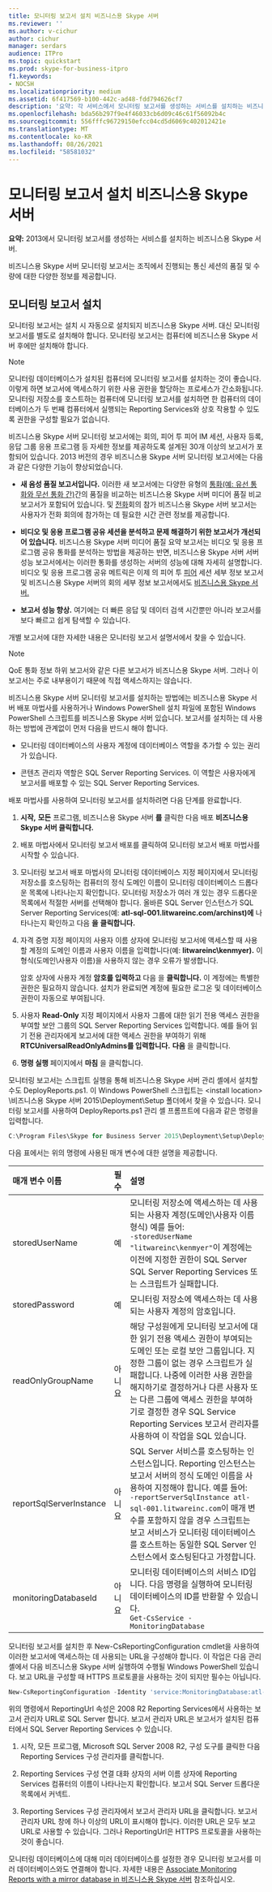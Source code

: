 ```yaml
---
title: 모니터링 보고서 설치 비즈니스용 Skype 서버
ms.reviewer: ''
ms.author: v-cichur
author: cichur
manager: serdars
audience: ITPro
ms.topic: quickstart
ms.prod: skype-for-business-itpro
f1.keywords:
- NOCSH
ms.localizationpriority: medium
ms.assetid: 6f417569-b100-442c-ad48-fdd794626cf7
description: '요약: 각 서비스에서 모니터링 보고서를 생성하는 서비스를 설치하는 비즈니스용 Skype 서버.'
ms.openlocfilehash: bda56b297f9e4f46033cb6d09c46c61f56092b4c
ms.sourcegitcommit: 556fffc96729150efcc04cd5d6069c402012421e
ms.translationtype: MT
ms.contentlocale: ko-KR
ms.lasthandoff: 08/26/2021
ms.locfileid: "58581032"
---
```

# <a name="install-monitoring-reports-in-skype-for-business-server"></a>모니터링 보고서 설치 비즈니스용 Skype 서버
 
**요약:** 2013에서 모니터링 보고서를 생성하는 서비스를 설치하는 비즈니스용 Skype 서버.
  
비즈니스용 Skype 서버 모니터링 보고서는 조직에서 진행되는 통신 세션의 품질 및 수량에 대한 다양한 정보를 제공합니다. 
  
## <a name="install-monitoring-reports"></a>모니터링 보고서 설치

모니터링 보고서는 설치 시 자동으로 설치되지 비즈니스용 Skype 서버. 대신 모니터링 보고서를 별도로 설치해야 합니다. 모니터링 보고서는 컴퓨터에 비즈니스용 Skype 서버 후에만 설치해야 합니다.
  
> [!NOTE]
> 모니터링 데이터베이스가 설치된 컴퓨터에 모니터링 보고서를 설치하는 것이 좋습니다. 이렇게 하면 보고서에 액세스하기 위한 사용 권한을 할당하는 프로세스가 간소화됩니다. 모니터링 저장소를 호스트하는 컴퓨터에 모니터링 보고서를 설치하면 한 컴퓨터의 데이터베이스가 두 번째 컴퓨터에서 실행되는 Reporting Services와 상호 작용할 수 있도록 권한을 구성할 필요가 없습니다. 
  
비즈니스용 Skype 서버 모니터링 보고서에는 회의, 피어 투 피어 IM 세션, 사용자 등록, 응답 그룹 응용 프로그램 등 자세한 정보를 제공하도록 설계된 30개 이상의 보고서가 포함되어 있습니다. 2013 버전의 경우 비즈니스용 Skype 서버 모니터링 보고서에는 다음과 같은 다양한 기능이 향상되었습니다.
  
- **새 음성 품질 보고서입니다.** 이러한 새 보고서에는 다양한 유형의 [통화(예: 유선 통화와 무선 통화 간)](../../manage/health-and-monitoring/comparison.md)간의 품질을 비교하는 비즈니스용 Skype 서버 미디어 품질 비교 보고서가 포함되어 있습니다. 및 [전화](../../manage/health-and-monitoring/join-time-report.md)회의 참가 비즈니스용 Skype 서버 보고서는 사용자가 전화 회의에 참가하는 데 필요한 시간 관련 정보를 제공합니다. 
    
- **비디오 및 응용 프로그램 공유 세션을 분석하고 문제 해결하기 위한 보고서가 개선되어 있습니다.** 비즈니스용 Skype 서버 [](../../manage/health-and-monitoring/summary.md) 미디어 품질 요약 보고서는 비디오 및 응용 프로그램 공유 통화를 [](../../manage/health-and-monitoring/server-performance.md) 분석하는 방법을 제공하는 반면, 비즈니스용 Skype 서버 서버 성능 보고서에서는 이러한 통화를 생성하는 서버의 성능에 대해 자세히 설명합니다. 비디오 및 응용 프로그램 공유 메트릭은 이제 의 피어 투 [피어](../../manage/health-and-monitoring/peer-to-peer-session-detail-report.md) 세션 세부 정보 보고서 및 비즈니스용 Skype 서버의 회의 세부 정보 보고서에서도 [비즈니스용 Skype 서버.](../../manage/health-and-monitoring/detail-report.md)
    
- **보고서 성능 향상.** 여기에는 더 빠른 응답 및 데이터 검색 시간뿐만 아니라 보고서를 보다 빠르고 쉽게 탐색할 수 있습니다.
    
개별 보고서에 대한 자세한 내용은 모니터링 보고서 설명서에서 찾을 수 있습니다.
  
> [!NOTE]
> QoE 통화 정보 하위 보고서와 같은 다른 보고서가 비즈니스용 Skype 서버. 그러나 이 보고서는 주로 내부용이기 때문에 직접 액세스하지는 않습니다. 
  
비즈니스용 Skype 서버 모니터링 보고서를 설치하는 방법에는 비즈니스용 Skype 서버 배포 마법사를 사용하거나 Windows PowerShell 설치 파일에 포함된 Windows PowerShell 스크립트를 비즈니스용 Skype 서버 있습니다. 보고서를 설치하는 데 사용하는 방법에 관계없이 먼저 다음을 반드시 해야 합니다.
  
- 모니터링 데이터베이스의 사용자 계정에 데이터베이스 역할을 추가할 수 있는 권리가 있습니다.
    
- 콘텐츠 관리자 역할은 SQL Server Reporting Services. 이 역할은 사용자에게 보고서를 배포할 수 있는 SQL Server Reporting Services.
    
배포 마법사를 사용하여 모니터링 보고서를 설치하려면 다음 단계를 완료합니다.
  
1. **시작,** **모든** 프로그램, 비즈니스용 Skype 서버 **를** 클릭한 다음 배포 **비즈니스용 Skype 서버 클릭합니다.**
    
2. 배포 마법사에서  모니터링 보고서 배포를 클릭하여 모니터링 보고서 배포 마법사를 시작할 수 있습니다.
    
3. 모니터링 보고서 배포 마법사의 모니터링  데이터베이스 지정 페이지에서 모니터링 저장소를 호스팅하는 컴퓨터의 정식 도메인 이름이 모니터링 데이터베이스  드롭다운 목록에 나타나는지 확인합니다. 모니터링 저장소가 여러 개 있는 경우 드롭다운 목록에서 적절한 서버를 선택해야 합니다. 올바른 SQL Server 인스턴스가 SQL Server Reporting Services(예: **atl-sql-001.litwareinc.com/archinst)에** 나타나는지 확인하고 다음 **을** **클릭합니다.**
    
4. 자격  증명 지정 페이지의 사용자  이름 상자에 모니터링 보고서에 액세스할 때 사용할 계정의 도메인 이름과 사용자 이름을 입력합니다(예: **litwareinc\kenmyer).** 이 형식(도메인\사용자 이름)을 사용하지 않는 경우 오류가 발생합니다.
    
    암호 상자에 사용자 계정 **암호를 입력하고** 다음 을 **클릭합니다.** 이 계정에는 특별한 권한은 필요하지 않습니다. 설치가 완료되면 계정에 필요한 로그온 및 데이터베이스 권한이 자동으로 부여됩니다.
    
5. 사용자 **Read-Only** 지정 페이지에서 사용자 그룹에 대한 읽기 전용 액세스 권한을 부여할 보안 그룹의 SQL Server Reporting Services 입력합니다. 예를 들어 읽기 전용 관리자에게 보고서에 대한 액세스 권한을 부여하기 위해 **RTCUniversalReadOnlyAdmins를 입력합니다.** **다음** 을 클릭합니다.
    
6. **명령 실행** 페이지에서 **마침** 을 클릭합니다.
    
모니터링 보고서는 스크립트 실행을 통해 비즈니스용 Skype 서버 관리 셸에서 설치할 수도 DeployReports.ps1. 이 Windows PowerShell 스크립트는 \<install location\> \비즈니스용 Skype 서버 2015\Deployment\Setup 폴더에서 찾을 수 있습니다. 모니터링 보고서를 사용하여 DeployReports.ps1 관리 셸 프롬프트에 다음과 같은 명령을 입력합니다.
  
```powershell
C:\Program Files\Skype for Business Server 2015\Deployment\Setup\DeployReports.ps1 -storedUserName "litwareinc\kenmyer" -storedPassword "p@ssw0rd" -readOnlyGroupName "RTCUniversalReadOnlyAdmins" -reportServerSqlInstance "atl-sql-001.litwareinc.com" -monitoringDatabaseId "MonitoringDatabase:atl-sql-001.litwareinc.com"
```

다음 표에서는 위의 명령에 사용된 매개 변수에 대한 설명을 제공합니다.
  
|**매개 변수 이름**|**필수**|**설명**|
|:-----|:-----|:-----|
|storedUserName  <br/> |예  <br/> |모니터링 저장소에 액세스하는 데 사용되는 사용자 계정(도메인\사용자 이름 형식) 예를 들어:  <br/> ```-storedUserName "litwareinc\kenmyer"```이 계정에는 이전에 지정한 권한이 SQL Server SQL Server Reporting Services 또는 스크립트가 실패합니다.  <br/> |
|storedPassword  <br/> |예  <br/> |모니터링 저장소에 액세스하는 데 사용되는 사용자 계정의 암호입니다.  <br/> |
|readOnlyGroupName  <br/> |아니요  <br/> |해당 구성원에게 모니터링 보고서에 대한 읽기 전용 액세스 권한이 부여되는 도메인 또는 로컬 보안 그룹입니다. 지정한 그룹이 없는 경우 스크립트가 실패합니다. 나중에 이러한 사용 권한을 해지하기로 결정하거나 다른 사용자 또는 다른 그룹에 액세스 권한을 부여하기로 결정한 경우 SQL Service Reporting Services 보고서 관리자를 사용하여 이 작업을 SQL 있습니다.  <br/> |
|reportSqlServerInstance  <br/> |아니요  <br/> |SQL Server 서비스를 호스팅하는 인스턴스입니다. Reporting 인스턴스는 보고서 서버의 정식 도메인 이름을 사용하여 지정해야 합니다. 예를 들어:  <br/> ```-reportServerSqlInstance atl-sql-001.litwareinc.com```이 매개 변수를 포함하지 않을 경우 스크립트는 보고 서비스가 모니터링 데이터베이스를 호스트하는 동일한 SQL Server 인스턴스에서 호스팅된다고 가정합니다.  <br/> |
|monitoringDatabaseId  <br/> |아니요  <br/> |모니터링 데이터베이스의 서비스 ID입니다. 다음 명령을 실행하여 모니터링 데이터베이스의 ID를 반환할 수 있습니다.  <br/> ```Get-CsService -MonitoringDatabase```|
   
모니터링 보고서를 설치한 후 New-CsReportingConfiguration cmdlet을 사용하여 이러한 보고서에 액세스하는 데 사용되는 URL을 구성해야 합니다. 이 작업은 다음 관리 셸에서 다음 비즈니스용 Skype 서버 실행하여 수행될 Windows PowerShell 있습니다. 보고 URL을 구성할 때 HTTPS 프로토콜을 사용하는 것이 되지만 필수는 아닙니다.
  
```powershell
New-CsReportingConfiguration -Identity 'service:MonitoringDatabase:atl-sql-001.litwareinc.com' -ReportingURL 'https://atl-sql-001.litwareinc.com:443/Reports_ARCHINST'
```

위의 명령에서 ReportingUrl 속성은 2008 R2 Reporting Services에서 사용하는 보고서 관리자 URL로 SQL Server 합니다. 보고서 관리자 URL은 보고서가 설치된 컴퓨터에서 SQL Server Reporting Services 수 있습니다.
  
1. 시작, 모든 프로그램, Microsoft SQL Server 2008 R2, 구성 도구를 클릭한 다음 Reporting Services 구성 관리자를 클릭합니다.
    
2. Reporting Services 구성 연결 대화 상자의 서버 이름 상자에 Reporting Services 컴퓨터의 이름이 나타나는지 확인합니다. 보고서 SQL Server 드롭다운 목록에서 커넥트.
    
3. Reporting Services 구성 관리자에서 보고서 관리자 URL을 클릭합니다. 보고서 관리자 URL 창에 하나 이상의 URL이 표시해야 합니다. 이러한 URL은 모두 보고 URL로 사용할 수 있습니다. 그러나 ReportingUrl은 HTTPS 프로토콜을 사용하는 것이 좋습니다.
    
모니터링 데이터베이스에 대해 미러 데이터베이스를 설정한 경우 모니터링 보고서를 미러 데이터베이스와도 연결해야 합니다. 자세한 내용은 [Associate Monitoring Reports with a mirror database in 비즈니스용 Skype 서버](monitoring-reports-with-a-mirror-database.md) 참조하십시오.
  


